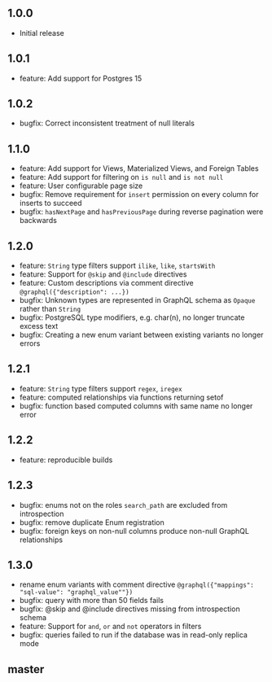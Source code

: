 ## 1.0.0
- Initial release

## 1.0.1
- feature: Add support for Postgres 15

## 1.0.2
- bugfix: Correct inconsistent treatment of null literals

## 1.1.0
- feature: Add support for Views, Materialized Views, and Foreign Tables
- feature: Add support for filtering on `is null` and `is not null`
- feature: User configurable page size
- bugfix: Remove requirement for `insert` permission on every column for inserts to succeed
- bugfix: `hasNextPage` and `hasPreviousPage` during reverse pagination were backwards

## 1.2.0
- feature: `String` type filters support `ilike`, `like`, `startsWith`
- feature: Support for `@skip` and `@include` directives
- feature: Custom descriptions via comment directive `@graphql({"description": ...})`
- bugfix: Unknown types are represented in GraphQL schema as `Opaque` rather than `String`
- bugfix: PostgreSQL type modifiers, e.g. char(n), no longer truncate excess text
- bugfix: Creating a new enum variant between existing variants no longer errors

## 1.2.1
- feature: `String` type filters support `regex`, `iregex`
- feature: computed relationships via functions returning setof
- bugfix: function based computed columns with same name no longer error

## 1.2.2
- feature: reproducible builds

## 1.2.3
- bugfix: enums not on the roles `search_path` are excluded from introspection
- bugfix: remove duplicate Enum registration
- bugfix: foreign keys on non-null columns produce non-null GraphQL relationships

## 1.3.0
- rename enum variants with comment directive `@graphql({"mappings": "sql-value": "graphql_value""})`
- bugfix: query with more than 50 fields fails
- bugfix: @skip and @include directives missing from introspection schema
- feature: Support for `and`, `or` and `not` operators in filters
- bugfix: queries failed to run if the database was in read-only replica mode

## master
